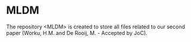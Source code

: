 # MLDM
The repository &lt;MLDM> is created to store all files related to our second paper (Worku, H.M. and De Rooij, M. - Accepted by JoC). 
